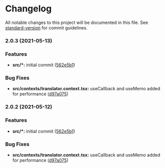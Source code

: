 # Changelog

All notable changes to this project will be documented in this file. See [standard-version](https://github.com/conventional-changelog/standard-version) for commit guidelines.

### 2.0.3 (2021-05-13)


### Features

* **src/*:** initial commit ([562e5b1](https://github.com/mert-solak/translator/commit/562e5b17e8033b51eae78964606695753c46d5d2))


### Bug Fixes

* **src/contexts/translator.context.tsx:** useCallback and useMemo added for performance ([d97a075](https://github.com/mert-solak/translator/commit/d97a075dc8f32b64c063f4f7f631ceaadb26ef79))

### 2.0.2 (2021-05-12)


### Features

* **src/*:** initial commit ([562e5b1](https://github.com/mert-solak/translator/commit/562e5b17e8033b51eae78964606695753c46d5d2))


### Bug Fixes

* **src/contexts/translator.context.tsx:** useCallback and useMemo added for performance ([d97a075](https://github.com/mert-solak/translator/commit/d97a075dc8f32b64c063f4f7f631ceaadb26ef79))
